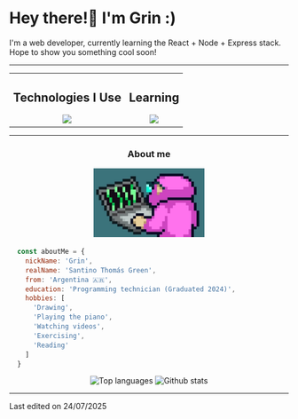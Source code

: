 <div>
  <h1>Hey there!👋 I'm Grin :)</h1>
  <p>I'm a web developer, currently learning the React + Node + Express stack. Hope to show you something cool soon!</p>
  <hr>
  
  <div align="center">
    <table border="0">
      <tr>
        <!-- Tecnologías que uso -->
        <td align="center">
          <h2>Technologies I Use</h2>
          <img height="48px" src="https://skillicons.dev/icons?i=html,css,js,mysql,php,figma&perline=10" />
        </td>
        <td align="center">
          <h2>Learning</h2>
          <img height="48px" src="https://skillicons.dev/icons?i=react,nodejs,express&perline=10" />
        </td>
      </tr>
    </table>
  </div>
  
  <hr>
</div>


<h3 width="200px" align="center">About me</h3>
<div align="center">
<img src="./aboutMeMonkeyy.webp" width="200px" />
</div>


```javascript
  const aboutMe = {
    nickName: 'Grin',
    realName: 'Santino Thomás Green',
    from: 'Argentina 🇦🇷',
    education: 'Programming technician (Graduated 2024)',
    hobbies: [
      'Drawing',
      'Playing the piano',
      'Watching videos',
      'Exercising',
      'Reading'
    ]
  }
```
<div align="center">
  <img src="https://github-readme-stats.vercel.app/api/top-langs/?username=grinchuelo&layout=compact&theme=radical" alt="Top languages"/>
  <img src="https://github-readme-stats.vercel.app/api?username=grinchuelo&show_icons=true&theme=radical&card_width=250&hide_title=true&hide_rank=true" alt="Github stats"/>
</div>

<hr>
<p>Last edited on 24/07/2025</p>

